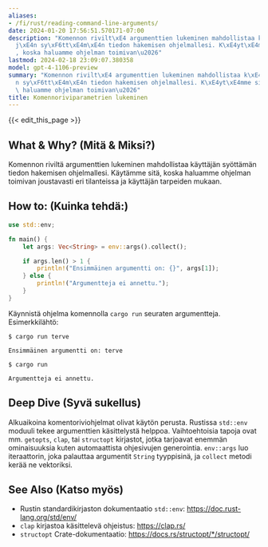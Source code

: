```yaml
---
aliases:
- /fi/rust/reading-command-line-arguments/
date: 2024-01-20 17:56:51.570171-07:00
description: "Komennon rivilt\xE4 argumenttien lukeminen mahdollistaa k\xE4ytt\xE4\
  j\xE4n sy\xF6tt\xE4m\xE4n tiedon hakemisen ohjelmallesi. K\xE4yt\xE4mme sit\xE4\
  , koska haluamme ohjelman toimivan\u2026"
lastmod: 2024-02-18 23:09:07.380358
model: gpt-4-1106-preview
summary: "Komennon rivilt\xE4 argumenttien lukeminen mahdollistaa k\xE4ytt\xE4j\xE4\
  n sy\xF6tt\xE4m\xE4n tiedon hakemisen ohjelmallesi. K\xE4yt\xE4mme sit\xE4, koska\
  \ haluamme ohjelman toimivan\u2026"
title: Komennoriviparametrien lukeminen
---
```


{{< edit_this_page >}}

## What & Why? (Mitä & Miksi?)
Komennon riviltä argumenttien lukeminen mahdollistaa käyttäjän syöttämän tiedon hakemisen ohjelmallesi. Käytämme sitä, koska haluamme ohjelman toimivan joustavasti eri tilanteissa ja käyttäjän tarpeiden mukaan.

## How to: (Kuinka tehdä:)
```Rust
use std::env;

fn main() {
    let args: Vec<String> = env::args().collect();

    if args.len() > 1 {
        println!("Ensimmäinen argumentti on: {}", args[1]);
    } else {
        println!("Argumentteja ei annettu.");
    }
}
```
Käynnistä ohjelma komennolla `cargo run` seuraten argumentteja. Esimerkkilähtö:

`$ cargo run terve`
```
Ensimmäinen argumentti on: terve
```

`$ cargo run`
```
Argumentteja ei annettu.
```

## Deep Dive (Syvä sukellus)
Alkuaikoina komentoriviohjelmat olivat käytön perusta. Rustissa `std::env` moduuli tekee argumenttien käsittelystä helppoa. Vaihtoehtoisia tapoja ovat mm. `getopts`, `clap`, tai `structopt` kirjastot, jotka tarjoavat enemmän ominaisuuksia kuten automaattista ohjesivujen generointia. `env::args` luo iteraattorin, joka palauttaa argumentit `String` tyyppisinä, ja `collect` metodi kerää ne vektoriksi.

## See Also (Katso myös)
- Rustin standardikirjaston dokumentaatio `std::env`: https://doc.rust-lang.org/std/env/
- `clap` kirjastoa käsittelevä ohjeistus: https://clap.rs/
- `structopt` Crate-dokumentaatio: https://docs.rs/structopt/*/structopt/

